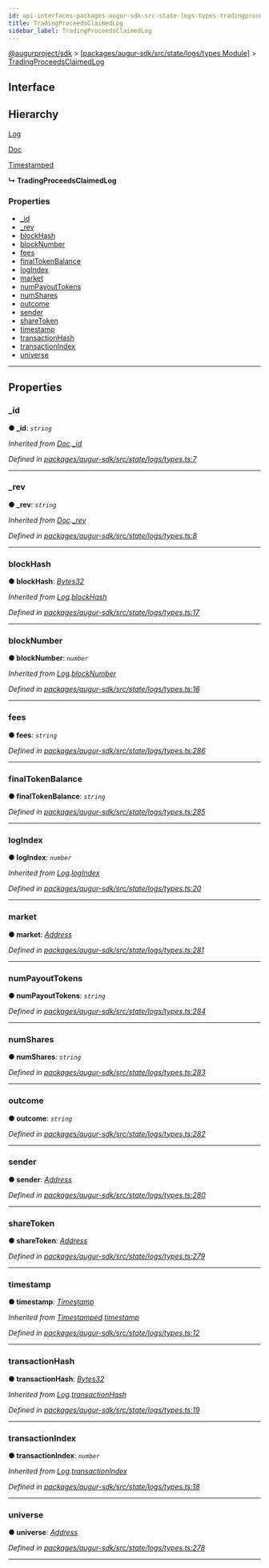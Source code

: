 ```yaml
---
id: api-interfaces-packages-augur-sdk-src-state-logs-types-tradingproceedsclaimedlog
title: TradingProceedsClaimedLog
sidebar_label: TradingProceedsClaimedLog
---
```


[@augurproject/sdk](api-readme.md) > [[packages/augur-sdk/src/state/logs/types Module]](api-modules-packages-augur-sdk-src-state-logs-types-module.md) > [TradingProceedsClaimedLog](api-interfaces-packages-augur-sdk-src-state-logs-types-tradingproceedsclaimedlog.md)

## Interface

## Hierarchy

 [Log](api-interfaces-packages-augur-sdk-src-state-logs-types-log.md)

 [Doc](api-interfaces-packages-augur-sdk-src-state-logs-types-doc.md)

 [Timestamped](api-interfaces-packages-augur-sdk-src-state-logs-types-timestamped.md)

**↳ TradingProceedsClaimedLog**

### Properties

* [_id](api-interfaces-packages-augur-sdk-src-state-logs-types-tradingproceedsclaimedlog.md#_id)
* [_rev](api-interfaces-packages-augur-sdk-src-state-logs-types-tradingproceedsclaimedlog.md#_rev)
* [blockHash](api-interfaces-packages-augur-sdk-src-state-logs-types-tradingproceedsclaimedlog.md#blockhash)
* [blockNumber](api-interfaces-packages-augur-sdk-src-state-logs-types-tradingproceedsclaimedlog.md#blocknumber)
* [fees](api-interfaces-packages-augur-sdk-src-state-logs-types-tradingproceedsclaimedlog.md#fees)
* [finalTokenBalance](api-interfaces-packages-augur-sdk-src-state-logs-types-tradingproceedsclaimedlog.md#finaltokenbalance)
* [logIndex](api-interfaces-packages-augur-sdk-src-state-logs-types-tradingproceedsclaimedlog.md#logindex)
* [market](api-interfaces-packages-augur-sdk-src-state-logs-types-tradingproceedsclaimedlog.md#market)
* [numPayoutTokens](api-interfaces-packages-augur-sdk-src-state-logs-types-tradingproceedsclaimedlog.md#numpayouttokens)
* [numShares](api-interfaces-packages-augur-sdk-src-state-logs-types-tradingproceedsclaimedlog.md#numshares)
* [outcome](api-interfaces-packages-augur-sdk-src-state-logs-types-tradingproceedsclaimedlog.md#outcome)
* [sender](api-interfaces-packages-augur-sdk-src-state-logs-types-tradingproceedsclaimedlog.md#sender)
* [shareToken](api-interfaces-packages-augur-sdk-src-state-logs-types-tradingproceedsclaimedlog.md#sharetoken)
* [timestamp](api-interfaces-packages-augur-sdk-src-state-logs-types-tradingproceedsclaimedlog.md#timestamp)
* [transactionHash](api-interfaces-packages-augur-sdk-src-state-logs-types-tradingproceedsclaimedlog.md#transactionhash)
* [transactionIndex](api-interfaces-packages-augur-sdk-src-state-logs-types-tradingproceedsclaimedlog.md#transactionindex)
* [universe](api-interfaces-packages-augur-sdk-src-state-logs-types-tradingproceedsclaimedlog.md#universe)

---

## Properties

<a id="_id"></a>

###  _id

**● _id**: *`string`*

*Inherited from [Doc](api-interfaces-packages-augur-sdk-src-state-logs-types-doc.md).[_id](api-interfaces-packages-augur-sdk-src-state-logs-types-doc.md#_id)*

*Defined in [packages/augur-sdk/src/state/logs/types.ts:7](https://github.com/AugurProject/augur/blob/27cf7214d2/packages/augur-sdk/src/state/logs/types.ts#L7)*

___
<a id="_rev"></a>

###  _rev

**● _rev**: *`string`*

*Inherited from [Doc](api-interfaces-packages-augur-sdk-src-state-logs-types-doc.md).[_rev](api-interfaces-packages-augur-sdk-src-state-logs-types-doc.md#_rev)*

*Defined in [packages/augur-sdk/src/state/logs/types.ts:8](https://github.com/AugurProject/augur/blob/27cf7214d2/packages/augur-sdk/src/state/logs/types.ts#L8)*

___
<a id="blockhash"></a>

###  blockHash

**● blockHash**: *[Bytes32](api-modules-packages-augur-sdk-src-state-logs-types-module.md#bytes32)*

*Inherited from [Log](api-interfaces-packages-augur-sdk-src-state-logs-types-log.md).[blockHash](api-interfaces-packages-augur-sdk-src-state-logs-types-log.md#blockhash)*

*Defined in [packages/augur-sdk/src/state/logs/types.ts:17](https://github.com/AugurProject/augur/blob/27cf7214d2/packages/augur-sdk/src/state/logs/types.ts#L17)*

___
<a id="blocknumber"></a>

###  blockNumber

**● blockNumber**: *`number`*

*Inherited from [Log](api-interfaces-packages-augur-sdk-src-state-logs-types-log.md).[blockNumber](api-interfaces-packages-augur-sdk-src-state-logs-types-log.md#blocknumber)*

*Defined in [packages/augur-sdk/src/state/logs/types.ts:16](https://github.com/AugurProject/augur/blob/27cf7214d2/packages/augur-sdk/src/state/logs/types.ts#L16)*

___
<a id="fees"></a>

###  fees

**● fees**: *`string`*

*Defined in [packages/augur-sdk/src/state/logs/types.ts:286](https://github.com/AugurProject/augur/blob/27cf7214d2/packages/augur-sdk/src/state/logs/types.ts#L286)*

___
<a id="finaltokenbalance"></a>

###  finalTokenBalance

**● finalTokenBalance**: *`string`*

*Defined in [packages/augur-sdk/src/state/logs/types.ts:285](https://github.com/AugurProject/augur/blob/27cf7214d2/packages/augur-sdk/src/state/logs/types.ts#L285)*

___
<a id="logindex"></a>

###  logIndex

**● logIndex**: *`number`*

*Inherited from [Log](api-interfaces-packages-augur-sdk-src-state-logs-types-log.md).[logIndex](api-interfaces-packages-augur-sdk-src-state-logs-types-log.md#logindex)*

*Defined in [packages/augur-sdk/src/state/logs/types.ts:20](https://github.com/AugurProject/augur/blob/27cf7214d2/packages/augur-sdk/src/state/logs/types.ts#L20)*

___
<a id="market"></a>

###  market

**● market**: *[Address](api-modules-packages-augur-sdk-src-state-logs-types-module.md#address)*

*Defined in [packages/augur-sdk/src/state/logs/types.ts:281](https://github.com/AugurProject/augur/blob/27cf7214d2/packages/augur-sdk/src/state/logs/types.ts#L281)*

___
<a id="numpayouttokens"></a>

###  numPayoutTokens

**● numPayoutTokens**: *`string`*

*Defined in [packages/augur-sdk/src/state/logs/types.ts:284](https://github.com/AugurProject/augur/blob/27cf7214d2/packages/augur-sdk/src/state/logs/types.ts#L284)*

___
<a id="numshares"></a>

###  numShares

**● numShares**: *`string`*

*Defined in [packages/augur-sdk/src/state/logs/types.ts:283](https://github.com/AugurProject/augur/blob/27cf7214d2/packages/augur-sdk/src/state/logs/types.ts#L283)*

___
<a id="outcome"></a>

###  outcome

**● outcome**: *`string`*

*Defined in [packages/augur-sdk/src/state/logs/types.ts:282](https://github.com/AugurProject/augur/blob/27cf7214d2/packages/augur-sdk/src/state/logs/types.ts#L282)*

___
<a id="sender"></a>

###  sender

**● sender**: *[Address](api-modules-packages-augur-sdk-src-state-logs-types-module.md#address)*

*Defined in [packages/augur-sdk/src/state/logs/types.ts:280](https://github.com/AugurProject/augur/blob/27cf7214d2/packages/augur-sdk/src/state/logs/types.ts#L280)*

___
<a id="sharetoken"></a>

###  shareToken

**● shareToken**: *[Address](api-modules-packages-augur-sdk-src-state-logs-types-module.md#address)*

*Defined in [packages/augur-sdk/src/state/logs/types.ts:279](https://github.com/AugurProject/augur/blob/27cf7214d2/packages/augur-sdk/src/state/logs/types.ts#L279)*

___
<a id="timestamp"></a>

###  timestamp

**● timestamp**: *[Timestamp](api-modules-packages-augur-sdk-src-state-logs-types-module.md#timestamp)*

*Inherited from [Timestamped](api-interfaces-packages-augur-sdk-src-state-logs-types-timestamped.md).[timestamp](api-interfaces-packages-augur-sdk-src-state-logs-types-timestamped.md#timestamp)*

*Defined in [packages/augur-sdk/src/state/logs/types.ts:12](https://github.com/AugurProject/augur/blob/27cf7214d2/packages/augur-sdk/src/state/logs/types.ts#L12)*

___
<a id="transactionhash"></a>

###  transactionHash

**● transactionHash**: *[Bytes32](api-modules-packages-augur-sdk-src-state-logs-types-module.md#bytes32)*

*Inherited from [Log](api-interfaces-packages-augur-sdk-src-state-logs-types-log.md).[transactionHash](api-interfaces-packages-augur-sdk-src-state-logs-types-log.md#transactionhash)*

*Defined in [packages/augur-sdk/src/state/logs/types.ts:19](https://github.com/AugurProject/augur/blob/27cf7214d2/packages/augur-sdk/src/state/logs/types.ts#L19)*

___
<a id="transactionindex"></a>

###  transactionIndex

**● transactionIndex**: *`number`*

*Inherited from [Log](api-interfaces-packages-augur-sdk-src-state-logs-types-log.md).[transactionIndex](api-interfaces-packages-augur-sdk-src-state-logs-types-log.md#transactionindex)*

*Defined in [packages/augur-sdk/src/state/logs/types.ts:18](https://github.com/AugurProject/augur/blob/27cf7214d2/packages/augur-sdk/src/state/logs/types.ts#L18)*

___
<a id="universe"></a>

###  universe

**● universe**: *[Address](api-modules-packages-augur-sdk-src-state-logs-types-module.md#address)*

*Defined in [packages/augur-sdk/src/state/logs/types.ts:278](https://github.com/AugurProject/augur/blob/27cf7214d2/packages/augur-sdk/src/state/logs/types.ts#L278)*

___

